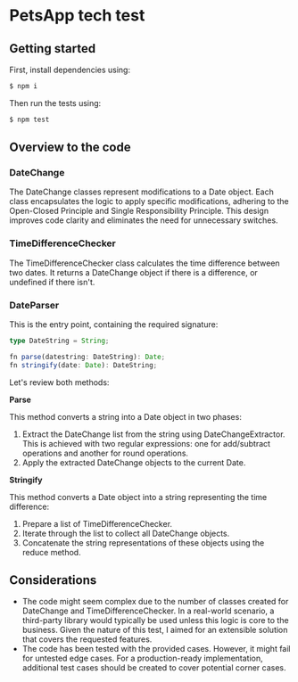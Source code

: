 # PetsApp tech test

## Getting started

First, install dependencies using:
```bash
$ npm i
```

Then run the tests using:
```bash
$ npm test
```

## Overview to the code

### DateChange
The DateChange classes represent modifications to a Date object. Each class encapsulates the logic to apply specific modifications, adhering to the Open-Closed Principle and Single Responsibility Principle. This design improves code clarity and eliminates the need for unnecessary switches.

### TimeDifferenceChecker
The TimeDifferenceChecker class calculates the time difference between two dates. It returns a DateChange object if there is a difference, or undefined if there isn't.
### DateParser
This is the entry point, containing the required signature:

```typescript
type DateString = String;

fn parse(datestring: DateString): Date;
fn stringify(date: Date): DateString;
```

Let's review both methods:

**Parse**

This method converts a string into a Date object in two phases:

1. Extract the DateChange list from the string using DateChangeExtractor. This is achieved with two regular expressions: one for add/subtract operations and another for round operations.
2. Apply the extracted DateChange objects to the current Date.


**Stringify**

This method converts a Date object into a string representing the time difference:

1. Prepare a list of TimeDifferenceChecker.
2. Iterate through the list to collect all DateChange objects.
3. Concatenate the string representations of these objects using the reduce method.

## Considerations

- The code might seem complex due to the number of classes created for DateChange and TimeDifferenceChecker. In a real-world scenario, a third-party library would typically be used unless this logic is core to the business. Given the nature of this test, I aimed for an extensible solution that covers the requested features.
- The code has been tested with the provided cases. However, it might fail for untested edge cases. For a production-ready implementation, additional test cases should be created to cover potential corner cases.